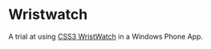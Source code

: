 # Wristwatch

A trial at using [CSS3 WristWatch](http://codepen.io/bhargavgolla/pen/Ldbkr) in a Windows Phone App.